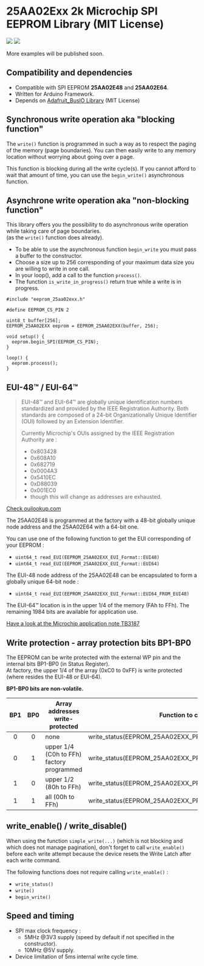 
# 25AA02Exx 2k Microchip SPI EEPROM Library (MIT License)
<img src="https://img.shields.io/github/license/alexmaurer-madis/eeprom_25AA02EXX" /> <img src="https://img.shields.io/github/v/release/alexmaurer-madis/eeprom_25AA02EXX" />  

More examples will be published soon.

## Compatibility and dependencies
- Compatible with SPI EEPROM **25AA02E48** and **25AA02E64**.  
- Written for Arduino Framework.
- Depends on [Adafruit_BusIO Library](https://github.com/adafruit/Adafruit_BusIO) (MIT License)

## Synchronous write operation aka "blocking function"
The ```write()``` function is programmed in such a way as to respect the paging of the memory (page boundaries).
You can then easily write to any memory location without worrying about going over a page.

This function is blocking during all the write cycle(s). If you cannot afford to wait that amount of time, you can
use the ```begin_write()``` asynchronous function.

## Asynchrone write operation aka "non-blocking function"
This library offers you the possibility to do asynchronous write operation while taking care of page boundaries.  
(as the ```write()``` function does already).

- To be able to use the asynchronous function `begin_write` you must pass a buffer to the constructor.
- Choose a size up to 256 corresponding of your maximum data size you are willing to write in one call.
- In your loop(), add a call to the function `process()`.
- The function `is_write_in_progress()` return true while a write is in progress.

```
#include "eeprom_25aa02exx.h"

#define EEPROM_CS_PIN 2

uint8_t buffer[256];
EEPROM_25AA02EXX eeprom = EEPROM_25AA02EXX(buffer, 256);

void setup() {
  eeprom.begin_SPI(EEPROM_CS_PIN);
}

loop() {
  eeprom.process();
}
```

## EUI-48&trade; / EUI-64&trade;

>EUI-48™ and EUI-64™ are globally unique identification numbers standardized and provided by the IEEE Registration Authority.
>Both standards are composed of a 24-bit Organizationally Unique Identifier (OUI) followed by an Extension Identifier.
>
>Currently Microchip's OUIs assigned by the IEEE Registration Authority are : 
>- 0x803428
>- 0x608A10
>- 0x682719
>- 0x0004A3
>- 0x5410EC
>- 0xD88039
>- 0x001EC0
>- though this will change as addresses are exhausted.

[Check ouilookup.com](https://ouilookup.com/vendor/microchip-technology-inc)

The 25AA02E48 is programmed at the factory with a 48-bit globally unique node address and the 25AA02E64 with a 64-bit one.  

You can use one of the following function to get the EUI corresponding of your EEPROM :
- `uint64_t read_EUI(EEPROM_25AA02EXX_EUI_Format::EUI48)`
- `uint64_t read_EUI(EEPROM_25AA02EXX_EUI_Format::EUI64)`

The EUI-48 node address of the 25AA02E48 can be encapsulated to form a globally unique 64-bit node :
- `uint64_t read_EUI(EEPROM_25AA02EXX_EUI_Format::EUI64_FROM_EUI48)`

The EUI-64&trade; location is in the upper 1/4 of the memory (FAh to FFh).
The remaining 1984 bits are available for application use.

[Have a look at the Microchip application note TB3187](https://ww1.microchip.com/downloads/en/Appnotes/TB3187-Organizationally-Unique-Identifiers-for-Preprogrammed-EUI-48-and-EUI-64-Address-Devices-90003187.pdf)


## Write protection - array protection bits BP1-BP0

The EEPROM can be write protected with the external WP pin and the internal bits BP1-BP0 (in Status Register).  
At factory, the upper 1/4 of the array (0xC0 to 0xFF) is write protected (where resides the EUI-48 or EUI-64).

**BP1-BP0 bits are non-volatile.**

|  BP1  |  BP0  | Array addresses write-protected           | Function to call                                     |
| :---: | :---: | ----------------------------------------- | ---------------------------------------------------- |
|   0   |   0   | none                                      | write_status(EEPROM_25AA02EXX_PROTECT_NONE)          |
|   0   |   1   | upper 1/4 (C0h to FFh) factory programmed | write_status(EEPROM_25AA02EXX_PROTECT_UPPER_QUARTER) |
|   1   |   0   | upper 1/2 (80h to FFh)                    | write_status(EEPROM_25AA02EXX_PROTECT_UPPER_HALF)    |
|   1   |   1   | all (00h to FFh)                          | write_status(EEPROM_25AA02EXX_PROTECT_ALL)           |


## write_enable() / write_disable()

When using the function `simple_write(...)` (which is not blocking and which does not manage pagination), don't forget to call `write_enable()` before each write attempt because the device resets the Write Latch after each write command.  

The following functions does not require calling `write_enable()` :
- `write_status()`
- `write()`
- `begin_write()`

## Speed and timing
- SPI max clock frequency :
  - 5MHz @3V3 supply (speed by default if not specified in the constructor).
  - 10MHz @5V supply.
- Device limitation of 5ms internal write cycle time.

